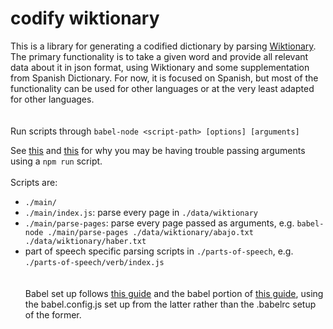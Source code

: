 <h1>codify wiktionary</h1>

This is a library for generating a codified dictionary by parsing [Wiktionary](https://en.wiktionary.org/wiki/Wiktionary:Main_Page).  The primary functionality is to take a given word and provide all relevant data about it in json format, using Wiktionary and some supplementation from Spanish Dictionary. For now, it is focused on Spanish, but most of the functionality can be used for other languages or at the very least adapted for other languages.
<br><br><br>
Run scripts through
`babel-node <script-path> [options] [arguments]`

See [this](https://github.com/babel/babel/issues/1730) and [this](https://github.com/babel/babel/issues/5542) for why you may be having trouble passing arguments using a `npm run` script.
<br><br>
Scripts are:
- `./main/`
- `./main/index.js`: parse every page in `./data/wiktionary`
- `./main/parse-pages`: parse every page passed as arguments, e.g. `babel-node ./main/parse-pages ./data/wiktionary/abajo.txt ./data/wiktionary/haber.txt`
- part of speech specific parsing scripts in `./parts-of-speech`, e.g. `./parts-of-speech/verb/index.js`
<br><br><br>
Babel set up follows [this guide](https://www.robinwieruch.de/minimal-node-js-babel-setup/) and the babel portion of [this guide](https://jestjs.io/docs/en/getting-started), using the babel.config.js set up from the latter rather than the .babelrc setup of the former.
